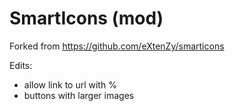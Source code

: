 # SmartIcons (mod)

Forked from https://github.com/eXtenZy/smarticons

Edits:
- allow link to url with %
- buttons with larger images
